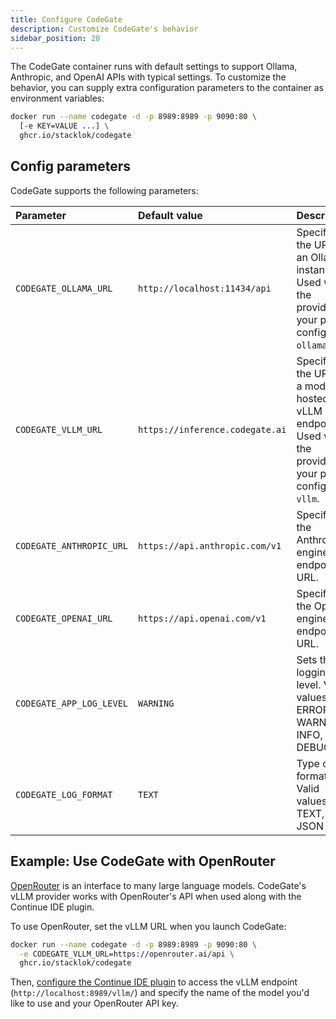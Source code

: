 ```yaml
---
title: Configure CodeGate
description: Customize CodeGate's behavior
sidebar_position: 20
---
```


The CodeGate container runs with default settings to support Ollama, Anthropic,
and OpenAI APIs with typical settings. To customize the behavior, you can supply
extra configuration parameters to the container as environment variables:

```bash {2}
docker run --name codegate -d -p 8989:8989 -p 9090:80 \
  [-e KEY=VALUE ...] \
  ghcr.io/stacklok/codegate
```

## Config parameters

CodeGate supports the following parameters:

| Parameter                | Default value                   | Description                                                                                                     |
| :----------------------- | :------------------------------ | :-------------------------------------------------------------------------------------------------------------- |
| `CODEGATE_OLLAMA_URL`    | `http://localhost:11434/api`    | Specifies the URL of an Ollama instance. Used when the provider in your plugin config is `ollama`.              |
| `CODEGATE_VLLM_URL`      | `https://inference.codegate.ai` | Specifies the URL of a model hosted by a vLLM endpoint. Used when the provider in your plugin config is `vllm`. |
| `CODEGATE_ANTHROPIC_URL` | `https://api.anthropic.com/v1`  | Specifies the Anthropic engine API endpoint URL.                                                                |
| `CODEGATE_OPENAI_URL`    | `https://api.openai.com/v1`     | Specifies the OpenAI engine API endpoint URL.                                                                   |
| `CODEGATE_APP_LOG_LEVEL` | `WARNING`                       | Sets the logging level. Valid values: ERROR, WARNING, INFO, DEBUG                                               |
| `CODEGATE_LOG_FORMAT`    | `TEXT`                          | Type of log formatting. Valid values: TEXT, JSON                                                                |

## Example: Use CodeGate with OpenRouter

[OpenRouter](https://openrouter.ai/) is an interface to many large language
models. CodeGate's vLLM provider works with OpenRouter's API when used along
with the Continue IDE plugin.

To use OpenRouter, set the vLLM URL when you launch CodeGate:

```bash {2}
docker run --name codegate -d -p 8989:8989 -p 9090:80 \
  -e CODEGATE_VLLM_URL=https://openrouter.ai/api \
  ghcr.io/stacklok/codegate
```

Then, [configure the Continue IDE plugin](./use-with-continue.mdx) to access the
vLLM endpoint (`http://localhost:8989/vllm/`) and specify the name of the model
you'd like to use and your OpenRouter API key.
